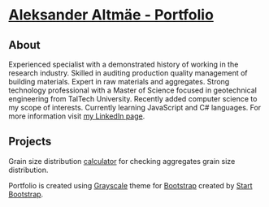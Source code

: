 # [Aleksander Altmäe - Portfolio](https://aleksanderalt.github.io/aleksanderalt/)

## About

Experienced specialist with a demonstrated history of working in the research industry. Skilled in auditing production 
quality management of building materials. Expert in raw materials and aggregates. Strong technology professional with a 
Master of Science focused in geotechnical engineering from TalTech University.
Recently added computer science to my scope of interests. Currently learning JavaScript and C# languages.
For more information visit [my LinkedIn page](https://www.linkedin.com/in/aleksander-altm%C3%A4e-350558174/).

## Projects

Grain size distribution [calculator](https://aleksanderalt.github.io/GSDApp/) for checking aggregates grain size distribution.


Portfolio is created using [Grayscale](https://startbootstrap.com/theme/grayscale/) theme for [Bootstrap](https://getbootstrap.com/) created by [Start Bootstrap](https://startbootstrap.com/).
